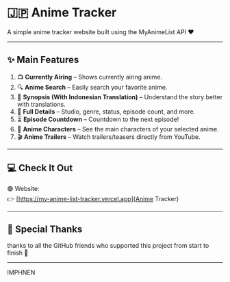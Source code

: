 # 🇯🇵 Anime Tracker

A simple anime tracker website built using the MyAnimeList API ❤️

---

## ✨ Main Features

1. 📺 **Currently Airing** – Shows currently airing anime.
2. 🔍 **Anime Search** – Easily search your favorite anime.
3. 📝 **Synopsis (With Indonesian Translation)** – Understand the story better with translations.
4. 🧩 **Full Details** – Studio, genre, status, episode count, and more.
5. ⏳ **Episode Countdown** – Countdown to the next episode!
6. 👥 **Anime Characters** – See the main characters of your selected anime.
7. 🎬 **Anime Trailers** – Watch trailers/teasers directly from YouTube.

---

## 💻 Check It Out

🟢 Website:  
👉 [https://my-anime-list-tracker.vercel.app](Anime Tracker)

---

## 🤝 Special Thanks

thanks to all the GitHub friends who supported this project from start to finish 🚀

---
IMPHNEN 